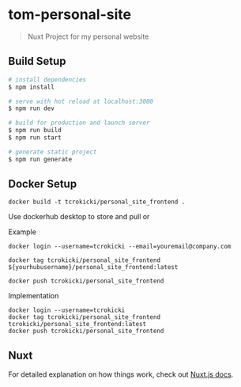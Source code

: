 # tom-personal-site

> Nuxt Project for my personal website

## Build Setup

```bash
# install dependencies
$ npm install

# serve with hot reload at localhost:3000
$ npm run dev

# build for production and launch server
$ npm run build
$ npm run start

# generate static project
$ npm run generate
```

## Docker Setup
```
docker build -t tcrokicki/personal_site_frontend .
```
Use dockerhub desktop to store and pull or

Example
```
docker login --username=tcrokicki --email=youremail@company.com

docker tag tcrokicki/personal_site_frontend ${yourhubusername}/personal_site_frontend:latest

docker push tcrokicki/personal_site_frontend
```

Implementation
```
docker login --username=tcrokicki
docker tag tcrokicki/personal_site_frontend tcrokicki/personal_site_frontend:latest
docker push tcrokicki/personal_site_frontend
```


## Nuxt

For detailed explanation on how things work, check out [Nuxt.js docs](https://nuxtjs.org).
